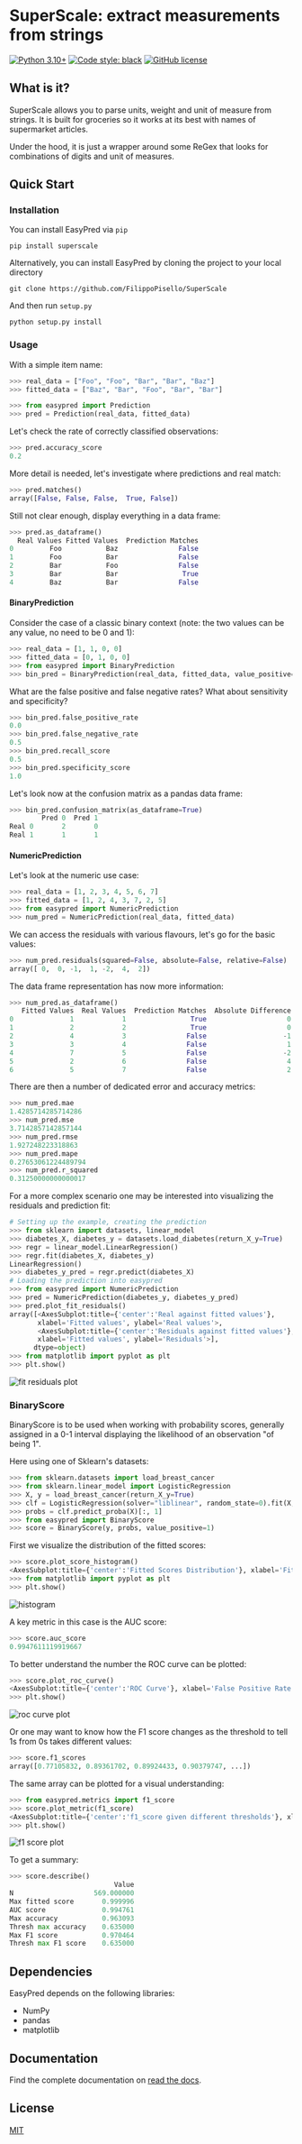# SuperScale: extract measurements from strings
[![Python 3.10+](https://img.shields.io/badge/python-3.10+-blue.svg)](https://www.python.org/downloads/release/python-3100/)
[![Code style: black](https://img.shields.io/badge/code%20style-black-000000.svg)](https://github.com/psf/black)
[![GitHub license](https://badgen.net/github/license/FilippoPisello/superscale)](https://github.com/FilippoPisello/superscale/blob/main/LICENSE)
## What is it?
SuperScale allows you to parse units, weight and unit of measure from strings. It is built for groceries so it works at its best with names of supermarket
articles.

Under the hood, it is just a wrapper around some ReGex that looks for combinations of digits and unit of measures.

## Quick Start
### Installation
You can install EasyPred via `pip`
```
pip install superscale
```
Alternatively, you can install EasyPred by cloning the project to your local directory
```
git clone https://github.com/FilippoPisello/SuperScale
```
And then run `setup.py`
```
python setup.py install
```

### Usage
With a simple item name:
```python
>>> real_data = ["Foo", "Foo", "Bar", "Bar", "Baz"]
>>> fitted_data = ["Baz", "Bar", "Foo", "Bar", "Bar"]

>>> from easypred import Prediction
>>> pred = Prediction(real_data, fitted_data)
```
Let's check the rate of correctly classified observations:
```python
>>> pred.accuracy_score
0.2
```
More detail is needed, let's investigate where predictions and real match:
```python
>>> pred.matches()
array([False, False, False,  True, False])
```
Still not clear enough, display everything in a data frame:
```python
>>> pred.as_dataframe()
  Real Values Fitted Values  Prediction Matches
0         Foo           Baz               False
1         Foo           Bar               False
2         Bar           Foo               False
3         Bar           Bar                True
4         Baz           Bar               False
```

#### BinaryPrediction
Consider the case of a classic binary context (note: the two values can be any value, no need to be 0 and 1):
```python
>>> real_data = [1, 1, 0, 0]
>>> fitted_data = [0, 1, 0, 0]
>>> from easypred import BinaryPrediction
>>> bin_pred = BinaryPrediction(real_data, fitted_data, value_positive=1)
```
What are the false positive and false negative rates? What about sensitivity and specificity?
```python
>>> bin_pred.false_positive_rate
0.0
>>> bin_pred.false_negative_rate
0.5
>>> bin_pred.recall_score
0.5
>>> bin_pred.specificity_score
1.0
```
Let's look now at the confusion matrix as a pandas data frame:
```python
>>> bin_pred.confusion_matrix(as_dataframe=True)
        Pred 0  Pred 1
Real 0       2       0
Real 1       1       1
```

#### NumericPrediction
Let's look at the numeric use case:
```python
>>> real_data = [1, 2, 3, 4, 5, 6, 7]
>>> fitted_data = [1, 2, 4, 3, 7, 2, 5]
>>> from easypred import NumericPrediction
>>> num_pred = NumericPrediction(real_data, fitted_data)
```
We can access the residuals with various flavours, let's go for the basic values:
```python
>>> num_pred.residuals(squared=False, absolute=False, relative=False)
array([ 0,  0, -1,  1, -2,  4,  2])
```
The data frame representation has now more information:
```python
>>> num_pred.as_dataframe()
   Fitted Values  Real Values  Prediction Matches  Absolute Difference  Relative Difference
0              1            1                True                    0             0.000000
1              2            2                True                    0             0.000000
2              4            3               False                   -1            -0.333333
3              3            4               False                    1             0.250000
4              7            5               False                   -2            -0.400000
5              2            6               False                    4             0.666667
6              5            7               False                    2             0.285714
```
There are then a number of dedicated error and accuracy metrics:
```python
>>> num_pred.mae
1.4285714285714286
>>> num_pred.mse
3.7142857142857144
>>> num_pred.rmse
1.927248223318863
>>> num_pred.mape
0.27653061224489794
>>> num_pred.r_squared
0.31250000000000017
```

For a more complex scenario one may be interested into visualizing the residuals and prediction fit:
```python
# Setting up the example, creating the prediction
>>> from sklearn import datasets, linear_model
>>> diabetes_X, diabetes_y = datasets.load_diabetes(return_X_y=True)
>>> regr = linear_model.LinearRegression()
>>> regr.fit(diabetes_X, diabetes_y)
LinearRegression()
>>> diabetes_y_pred = regr.predict(diabetes_X)
# Loading the prediction into easypred
>>> from easypred import NumericPrediction
>>> pred = NumericPrediction(diabetes_y, diabetes_y_pred)
>>> pred.plot_fit_residuals()
array([<AxesSubplot:title={'center':'Real against fitted values'},
       xlabel='Fitted values', ylabel='Real values'>,
       <AxesSubplot:title={'center':'Residuals against fitted values'},
       xlabel='Fitted values', ylabel='Residuals'>],
      dtype=object)
>>> from matplotlib import pyplot as plt
>>> plt.show()
```
![fit residuals plot](https://github.com/FilippoPisello/EasyPred/blob/main/docs/source/images/fit_residuals.png?raw=true)

### BinaryScore
BinaryScore is to be used when working with probability scores, generally assigned in a 0-1 interval displaying the likelihood of an observation "of being 1".

Here using one of Sklearn's datasets:
```python
>>> from sklearn.datasets import load_breast_cancer
>>> from sklearn.linear_model import LogisticRegression
>>> X, y = load_breast_cancer(return_X_y=True)
>>> clf = LogisticRegression(solver="liblinear", random_state=0).fit(X, y)
>>> probs = clf.predict_proba(X)[:, 1]
>>> from easypred import BinaryScore
>>> score = BinaryScore(y, probs, value_positive=1)
```
First we visualize the distribution of the fitted scores:
```python
>>> score.plot_score_histogram()
<AxesSubplot:title={'center':'Fitted Scores Distribution'}, xlabel='Fitted Scores', ylabel='Frequency'>
>>> from matplotlib import pyplot as plt
>>> plt.show()
```
![histogram](https://github.com/FilippoPisello/EasyPred/blob/main/docs/source/images/hist.png?raw=true)

A key metric in this case is the AUC score:
```python
>>> score.auc_score
0.9947611119919667
```

To better understand the number the ROC curve can be plotted:
```python
>>> score.plot_roc_curve()
<AxesSubplot:title={'center':'ROC Curve'}, xlabel='False Positive Rate', ylabel='True Positive Rate'>
>>> plt.show()
```
![roc curve plot](https://github.com/FilippoPisello/EasyPred/blob/main/docs/source/images/roc_curve.png?raw=true)

Or one may want to know how the F1 score changes as the threshold to tell 1s from 0s takes different values:
```python
>>> score.f1_scores
array([0.77105832, 0.89361702, 0.89924433, 0.90379747, ...])
```

The same array can be plotted for a visual understanding:
```python
>>> from easypred.metrics import f1_score
>>> score.plot_metric(f1_score)
<AxesSubplot:title={'center':'f1_score given different thresholds'}, xlabel='Threshold', ylabel='Metric value'>
>>> plt.show()
```
![f1 score plot](https://github.com/FilippoPisello/EasyPred/blob/main/docs/source/images/f1_score.png?raw=true)

To get a summary:
```python
>>> score.describe()
                          Value
N                    569.000000
Max fitted score       0.999996
AUC score              0.994761
Max accuracy           0.963093
Thresh max accuracy    0.635000
Max F1 score           0.970464
Thresh max F1 score    0.635000
```

## Dependencies
EasyPred depends on the following libraries:
- NumPy
- pandas
- matplotlib

## Documentation
Find the complete documentation on [read the docs](https://easypred.readthedocs.io/en/latest/index.html).

## License
[MIT](LICENSE)